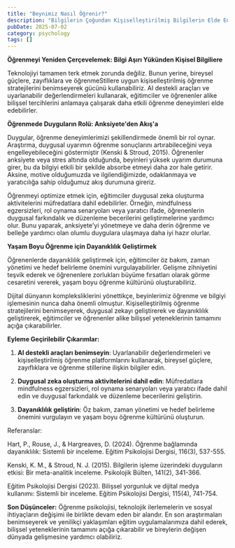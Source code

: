 ```yaml
---
title: "Beynimiz Nasıl Öğrenir?"
description: "Bilgilerin Çoğundan Kişiselleştirilmiş Bilgilerin Elde Edilmesine Dönüşüm"
pubDate: 2025-07-02
category: psychology
tags: []
---
```


**Öğrenmeyi Yeniden Çerçevelemek: Bilgi Aşırı Yükünden Kişisel Bilgiliere**

Teknolojiyi tamamen terk etmek zorunda değiliz. Bunun yerine, bireysel güçlere, zayıflıklara ve öğrenmeStillere uygun kişiselleştirilmiş öğrenme stratejilerini benimseyerek gücünü kullanabiliriz. AI destekli araçları ve uyarlanabilir değerlendirmeleri kullanarak, eğitimciler ve öğrenenler alike bilişsel tercihlerini anlamaya çalışarak daha etkili öğrenme deneyimleri elde edebilirler.

**Öğrenmede Duyguların Rolü: Anksiyete'den Akış'a**

Duygular, öğrenme deneyimlerimizi şekillendirmede önemli bir rol oynar. Araştırma, duygusal uyarımın öğrenme sonuçlarını artırabileceğini veya engelleyebileceğini göstermiştir (Kenski & Stroud, 2015). Öğrenenler anksiyete veya stres altında olduğunda, beyinleri yüksek uyarım durumuna girer, bu da bilgiyi etkili bir şekilde absorbe etmeyi daha zor hale getirir. Aksine, motive olduğumuzda ve ilgilendiğimizde, odaklanmaya ve yaratıcılığa sahip olduğumuz akış durumuna gireriz.

Öğrenmeyi optimize etmek için, eğitimciler duygusal zeka oluşturma aktivitelerini müfredatlara dahil edebilirler. Örneğin, mindfulness egzersizleri, rol oynama senaryoları veya yaratıcı ifade, öğrenenlerin duygusal farkındalık ve düzenleme becerilerini geliştirmelerine yardımcı olur. Bunu yaparak, anksiyete'yi yönetmeye ve daha derin öğrenme ve belleğe yardımcı olan olumlu duygulara ulaşmaya daha iyi hazır olurlar.

**Yaşam Boyu Öğrenme için Dayanıklılık Geliştirmek**

Öğrenenlerde dayanıklılık geliştirmek için, eğitimciler öz bakım, zaman yönetimi ve hedef belirleme önemini vurgulayabilirler. Gelişme zihniyetini teşvik ederek ve öğrenenlere zorlukları büyüme fırsatları olarak görme cesaretini vererek, yaşam boyu öğrenme kültürünü oluşturabiliriz.

Dijital dünyanın kompleksliklerini yönettikçe, beyinlerimiz öğrenme ve bilgiyi işlemesinin nunca daha önemli olmuştur. Kişiselleştirilmiş öğrenme stratejilerini benimseyerek, duygusal zekayı geliştirerek ve dayanıklılık geliştirerek, eğitimciler ve öğrenenler alike bilişsel yeteneklerinin tamamını açığa çıkarabilirler.

**Eyleme Geçirilebilir Çıkarımlar:**

1. **AI destekli araçları benimseyin**: Uyarlanabilir değerlendirmeleri ve kişiselleştirilmiş öğrenme platformlarını kullanarak, bireysel güçlere, zayıflıklara ve öğrenme stillerine ilişkin bilgiler edin.

2. **Duygusal zeka oluşturma aktivitelerini dahil edin**: Müfredatlara mindfulness egzersizleri, rol oynama senaryoları veya yaratıcı ifade dahil edin ve duygusal farkındalık ve düzenleme becerilerini geliştirin.

3. **Dayanıklılık geliştirin**: Öz bakım, zaman yönetimi ve hedef belirleme önemini vurgulayın ve yaşam boyu öğrenme kültürünü oluşturun.

Referanslar:

Hart, P., Rouse, J., & Hargreaves, D. (2024). Öğrenme bağlamında dayanıklılık: Sistemli bir inceleme. Eğitim Psikolojisi Dergisi, 116(3), 537-555.

Kenski, K. M., & Stroud, N. J. (2015). Bilgilerin işleme üzerindeki duyguların etkisi: Bir meta-analitik inceleme. Psikolojik Bülten, 141(2), 341-366.

Eğitim Psikolojisi Dergisi (2023). Bilişsel yorgunluk ve dijital medya kullanımı: Sistemli bir inceleme. Eğitim Psikolojisi Dergisi, 115(4), 741-754.

**Son Düşünceler:** Öğrenme psikolojisi, teknolojik ilerlemelerin ve sosyal ihtiyaçların değişimi ile birlikte devam eden bir alandır. En son araştırmaları benimseyerek ve yenilikçi yaklaşımları eğitim uygulamalarımıza dahil ederek, bilişsel yeteneklerinin tamamını açığa çıkarabilir ve bireylerin değişen dünyada gelişmesine yardımcı olabiliriz.
